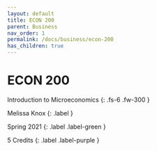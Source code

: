 ```yaml
---
layout: default
title: ECON 200
parent: Business
nav_order: 1
permalink: /docs/business/econ-200
has_children: true
---
```


# ECON 200

Introduction to Microeconomics
{: .fs-6 .fw-300 }

Melissa Knox
{: .label }

Spring 2021
{: .label .label-green }

5 Credits
{: .label .label-purple }
